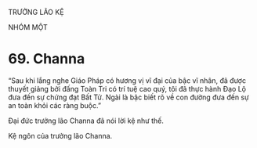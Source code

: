 TRƯỞNG LÃO KỆ

NHÓM MỘT

# 69. Channa

“Sau khi lắng nghe Giáo Pháp có hương vị vĩ đại của bậc vĩ nhân, đã được thuyết giảng bởi đấng Toàn Tri có trí tuệ cao quý, tôi đã thực hành Đạo Lộ đưa đến sự chứng đạt Bất Tử. Ngài là bậc biết rõ về con đường đưa đến sự an toàn khỏi các ràng buộc.”

Đại đức trưởng lão Channa đã nói lời kệ như thế.

Kệ ngôn của trưởng lão Channa.
